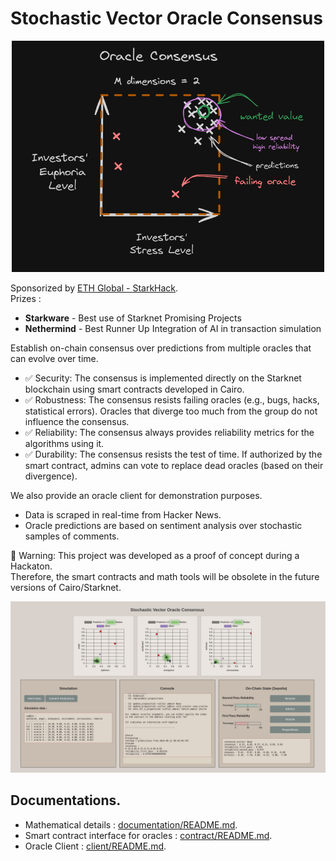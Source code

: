 # Stochastic Vector Oracle Consensus

<p align="center">
    <img src="./resources/consensus_graphic_4.png" width=500>
</p>

Sponsorized by [ETH Global - StarkHack](https://ethglobal.com/events/starkhack). \
Prizes : 
- **Starkware** - Best use of Starknet Promising Projects
- **Nethermind** - Best Runner Up Integration of AI in transaction simulation

Establish on-chain consensus over predictions from multiple oracles that can evolve over time.
- ✅ Security: The consensus is implemented directly on the Starknet blockchain using smart contracts developed in Cairo.
- ✅ Robustness: The consensus resists failing oracles (e.g., bugs, hacks, statistical errors). Oracles that diverge too much from the group do not influence the consensus.
- ✅ Reliability: The consensus always provides reliability metrics for the algorithms using it.
- ✅ Durability: The consensus resists the test of time. If authorized by the smart contract, admins can vote to replace dead oracles (based on their divergence).

We also provide an oracle client for demonstration purposes.
- Data is scraped in real-time from Hacker News.
- Oracle predictions are based on sentiment analysis over stochastic samples of comments.

🚧 Warning: This project was developed as a proof of concept during a Hackaton. \
Therefore, the smart contracts and math tools will be obsolete in the future versions of Cairo/Starknet.


![](resources/application_screenshot.png)

## Documentations.

- Mathematical details : [documentation/README.md](documentation/README.md).
- Smart contract interface for oracles : [contract/README.md](contract/README.md).
- Oracle Client : [client/README.md](client/README.md).
